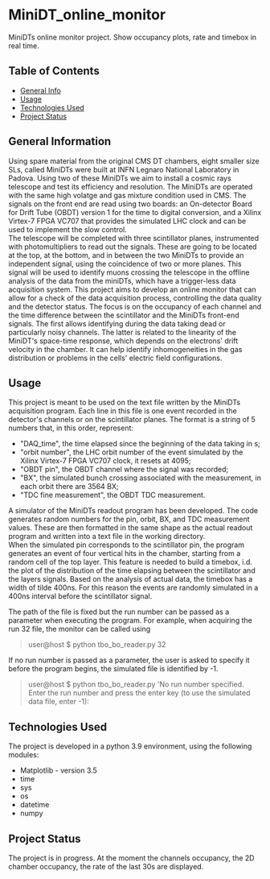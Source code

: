 # MiniDT_online_monitor
MiniDTs online monitor project. Show occupancy plots, rate and timebox in real time.

## Table of Contents
* [General Info](#general-information)
* [Usage](#usage)
* [Technologies Used](#technologies-used)
* [Project Status](#project-status)
<!-- * [Features](#features)
* [Screenshots](#screenshots) 
--* [Setup](#setup)
  -->

<!-- * [Room for Improvement](#room-for-improvement) -->



## General Information
Using spare material from the original CMS DT chambers, eight smaller size SLs, called MiniDTs were built at INFN Legnaro National Laboratory in Padova. 
Using two of these MiniDTs we aim to install a cosmic rays telescope and test its efficiency and resolution. 
The MiniDTs are operated with the same high volatge and gas mixture condition used in CMS.
The signals on the front end are read using two boards: an On-detector Board for Drift Tube (OBDT) version 1 for the time to digital conversion, and a Xilinx Virtex-7 FPGA VC707 that provides the simulated LHC clock and can be used to implement the slow control.  
The telescope will be completed with three scintillator planes, instrumented with photomultipliers to read out the signals.
These are going to be located at the top, at the bottom, and in between the two MiniDTs to provide an independent signal, using the coincidence of two or more planes. This signal will be used to identify muons crossing the telescope in the offline analysis of the data from the miniDTs, which have a trigger-less data acquisition system. 
This project aims to develop an online monitor that can allow for a check of the data acquisition process, controlling the data quality and the detector status. 
The focus is on the occupancy of each channel and the time difference between the scintillator and the MiniDTs front-end signals. The first allows identifying during the data taking dead or particularly noisy channels.
The latter is related to the linearity of the MiniDT's space-time response, which depends on the electrons' drift velocity in the chamber.
It can help identify inhomogeneities in the gas distribution or problems in the cells' electric field configurations. 
<!-- You don't have to answer all the questions - just the ones relevant to your project. -->

## Usage
This project is meant to be used on the text file written by the MiniDTs acquisition program. Each line in this file is one event recorded in the detector's channels or on the scintillator planes.
The format is a string of 5 numbers that, in this order, represent:
- "DAQ_time", the time elapsed since the beginning of the data taking in s;
- "orbit number", the LHC orbit number of the event simulated by the Xilinx Virtex-7 FPGA VC707 clock, it resets at 4095;
- "OBDT pin", the OBDT channel where the signal was recorded;
- "BX", the simulated bunch crossing associated with the measurement, in each orbit there are 3564 BX;
- "TDC fine measurement", the OBDT TDC measurement. 

A simulator of the MiniDTs readout program has been developed. The code generates random numbers for the pin, orbit, BX, and TDC measurement values. 
These are then formatted in the same shape as the actual readout program and written into a text file in the working directory.  
When the simulated pin corresponds to the scintillator pin, the program generates an event of four vertical hits in the chamber, starting from a random cell of the top layer. 
This feature is needed to build a timebox, i.d. the plot of the distribution of the time elapsing between the scintillator and the layers signals. 
Based on the analysis of actual data, the timebox has a width of tilde 400ns. For this reason the events are randomly simulated in a 400ns interval before the scintillator signal. 

The path of the file is fixed but the run number can be passed as a parameter when executing the program. 
For example, when acquiring the run 32 file, the monitor can be called using  
> user@host $  python tbo_bo_reader.py 32


If no run number is passed as a parameter, the user is asked to specify it before the program begins, the simulated file is identified by -1.


> user@host $ python tbo_bo_reader.py 
> 'No run number specified. Enter the run number and press the enter key (to use the simulated data file, enter -1):







<!--## Screenshots
![Example screenshot](./img/screenshot.png)
<!-- If you have screenshots you'd like to share, include them here. -->

## Technologies Used
The project is developed in a python 3.9 environment, using the following modules: 
- Matplotlib - version 3.5
- time 
- sys 
- os
- datetime
- numpy 


## Project Status
The project is in progress. At the moment the channels occupancy, the 2D chamber occupancy, the rate of the last 30s are displayed. 
